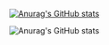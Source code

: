 [![Anurag's GitHub stats](https://github-readme-stats.vercel.app/api?username=poo0054)](https://github.com/anuraghazra/github-readme-stats)

![Anurag's GitHub stats](https://github-readme-stats.vercel.app/api?username=poo0054&show_icons=true)

